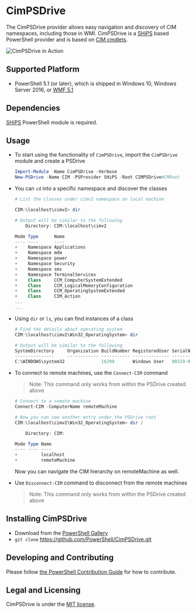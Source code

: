 # CimPSDrive

The CimPSDrive provider allows easy navigation and discovery of CIM namespaces, including those in WMI.
CimPSDrive is a [SHiPS](https://github.com/PowerShell/SHiPS) based PowerShell provider and is based on [CIM cmdlets][cim].

![CimPSDrive in Action](media/intro.gif)

## Supported Platform

- PowerShell 5.1 (or later), which is shipped in Windows 10, Windows Server 2016, or [WMF 5.1][wmf51]

## Dependencies

[SHiPS](https://github.com/PowerShell/SHiPS) PowerShell module is required.

## Usage

- To start using the functionality of `CimPSDrive`, import the `CimPSDrive` module and create a PSDrive

    ```powershell
    Import-Module -Name CimPSDrive -Verbose
    New-PSDrive -Name CIM -PSProvider SHiPS -Root CIMPSDrive#CMRoot
    ```

- You can `cd` into a specific namespace and discover the classes
    ```powershell
    # List the classes under cimv2 namespace on local machine

    CIM:\localhost\cimv2> dir

    # Output will be similar to the following
        Directory: CIM:\localhost\cimv2

    Mode Type      Name
    ---- ----      ----
    +    Namespace Applications
    +    Namespace mdm
    +    Namespace power
    +    Namespace Security
    +    Namespace sms
    +    Namespace TerminalServices
    +    Class     CCM_ComputerSystemExtended
    +    Class     CCM_LogicalMemoryConfiguration
    +    Class     CCM_OperatingSystemExtended
    +    Class     CIM_Action
    ...
    ...
    ```

- Using `dir` or `ls`, you can find instances of a class

    ```powershell
    # Find the details about operating system
    CIM:\localhost\cimv2\Win32_OperatingSystem> dir

    # Output will be similar to the following
    SystemDirectory     Organization BuildNumber RegisteredUser SerialNumber            Version    PSComputerName
    ---------------     ------------ ----------- -------------- ------------            -------    --------------
    C:\WINDOWS\system32              16299       Windows User   00329-00000-00003-AA424 10.0.16299 localhost
    ```

- To connect to remote machines, use the `Connect-CIM` command
    > Note: This command only  works from within the PSDrive created above

    ```powershell
    # Connect to a remote machine
    Connect-CIM -ComputerName remoteMachine

    # Now you can see another entry under the PSDrive root
    CIM:\localhost\cimv2\Win32_OperatingSystem> dir /

        Directory: CIM:

    Mode Type Name
    ---- ---- ----
    +         localhost
    +         remoteMachine
    ```

    Now you can navigate the CIM hierarchy on remoteMachine as well.

- Use `Disconnect-CIM` command to disconnect from the remote machines
    > Note: This command only  works from within the PSDrive created above

## Installing CimPSDrive

- Download from the [PowerShell Gallery][psgallery]
- `git clone` https://github.com/PowerShell/CimPSDrive.git

## Developing and Contributing

Please follow [the PowerShell Contribution Guide][contribution] for how to contribute.

## Legal and Licensing

CimPSDrive is under the [MIT license][license].

[cim]: https://docs.microsoft.com/en-us/powershell/module/cimcmdlets
[wmf51]: https://www.microsoft.com/en-us/download/details.aspx?id=54616
[psgallery]: https://www.powershellgallery.com/packages/CimPSDrive
[contribution]: https://github.com/PowerShell/PowerShell/blob/master/.github/CONTRIBUTING.md
[license]: LICENSE.txt
